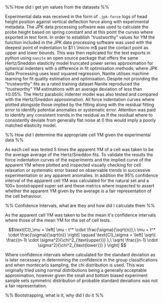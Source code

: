 
%% How did i get ym values from the datasets %%

Experimental data was received in the form of `.jpk-force` logs of head height position against vertical deflection force along with experimental metadata. The JPK data processing software was used to calculate the probe height based on spring constant and at this point the curves where exported in text form. In order to establish "trustworthy" values for YM the function included in the JPK data processing software was used with the deepest point of indentation to $1 \ \micro m$ past the contact point as upper and lower bounds. This was then replicated for the text exports in python using `nanite` an open source package that offers the same Hertz/Sneddon elasticity model truncated power series approximation for spherical indenters with a difference in fit optimisation methods; where JPK Data Processing uses least squared regression, Nanite utilises machine learning for fit quality estimation and optimisation. Despite not providing the "trustworthy" fits as a rated training dataset Nanite reproduced the "trustworthy" YM estimations with an average deviation of less than ±0.05%. The Hertz parabolic indenter model was also tested and compared with the Hertz/Sneddon approximation. All force indentation curves where plotted alongside those implied by the fitting along with the residual fitting error to identify potential anomalies or systematic error. Attention was paid to identify any consistent trends in the residual as If the residual where to consistently deviate from generally flat noise at 0 this would imply a poorly matched elasticity model.

%% How did I determine the appropriate cell YM given the experimental data %%

As each cell was tested 5 times the apparent YM of a cell was taken to be the average average  of the Hertz/Sneddon fits. To validate the results the force indentation curves of the experiments and the implied curve of the apparent YM where plotted and inspected visually checking for cell relaxation or systematic error based on observable trends in successive experimentation or any apparent anomalies. In addition the 95% confidence interval of the apparent cell YM was calculated for the natural set and a $100 \times$ bootstrapped super set and these metrics where inspected to assert whether the apparent YM given by the average is a fair representation of the cell behaviour.

%% Confidence Intervals, what are they and how did I calculate them %%

As the apparent cell YM was taken to be the mean it's confidence intervals where those of the mean YM for the set of cell tests. 

$$\text{CI}_\mu = \left[ \mu - t^* \cdot \frac{\sigma}{\sqrt{n}},\ \mu + t^* \cdot \frac{\sigma}{\sqrt{n}} \right]
\qquad
\text{CI}_\sigma = \left[ \sqrt{ \frac{(n-1) \cdot \sigma^2}{\chi^2_{\text{upper}}} },\ \sqrt{ \frac{(n-1) \cdot \sigma^2}{\chi^2_{\text{lower}}} } \right]
$$

Where confidence intervals where calculated for the standard deviation as is later necessary in determining the confidence in the group classifications and when montecarlo sampling, the chi distribution is used. This was originally tried using normal distributions being a generally acceptable approximation, however given the small and bottom biased experiment sample sets symmetric distribution of probable standard deviations was not a fair representation.

%% Bootstrapping, what is it, why did I do it %%

